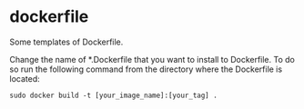 # dockerfile
Some templates of Dockerfile.

Change the name of *.Dockerfile that you want to install to Dockerfile. To do so run the following command from the directory where the Dockerfile is located:
``` shell script
sudo docker build -t [your_image_name]:[your_tag] .
```
